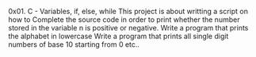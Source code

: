 0x01. C - Variables, if, else, while
This project is about writting a script on how to 
Complete the source code in order to print whether the number stored in the variable n is positive or negative.
Write a program that prints the alphabet in lowercase
Write a program that prints all single digit numbers of base 10 starting from 0 etc..
